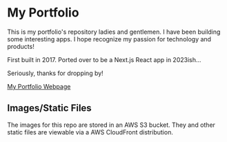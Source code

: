 
# My Portfolio  
This is my portfolio's repository ladies and gentlemen. I have been building some interesting apps. I hope recognize my passion for technology and products!

First built in 2017. Ported over to be a Next.js React app in 2023ish...

Seriously, thanks for dropping by!

[My Portfolio Webpage](https://www.naeemgitonga.com/)


## Images/Static Files

The images for this repo are stored in an AWS S3 bucket. They and other static files are viewable via a AWS CloudFront distribution.